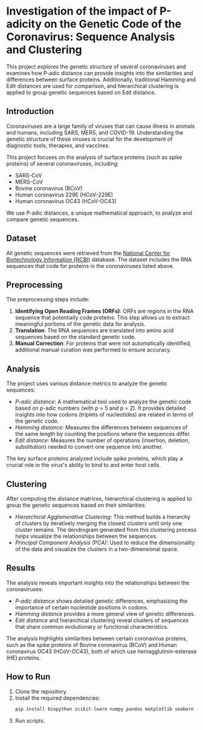 # Investigation of the impact of P-adicity on the Genetic Code of the Coronavirus: Sequence Analysis and Clustering

This project explores the genetic structure of several coronaviruses and examines how P-adic distance can provide insights into the similarities and differences between surface proteins. Additionally, traditional Hamming and Edit distances are used for comparison, and hierarchical clustering is applied to group genetic sequences based on Edit distance.

## Introduction

Coronaviruses are a large family of viruses that can cause illness in animals and humans, including SARS, MERS, and COVID-19. Understanding the genetic structure of these viruses is crucial for the development of diagnostic tools, therapies, and vaccines.

This project focuses on the analysis of surface proteins (such as spike proteins) of several coronaviruses, including:
- SARS-CoV
- MERS-CoV
- Bovine coronavirus (BCoV)
- Human coronavirus 229E (HCoV-229E)
- Human coronavirus OC43 (HCoV-OC43)

We use P-adic distances, a unique mathematical approach, to analyze and compare genetic sequences.
## Dataset

All genetic sequences were retrieved from the [National Center for Biotechnology Information (NCBI)](https://www.ncbi.nlm.nih.gov/) database. The dataset includes the RNA sequences that code for proteins in the coronaviruses listed above.

## Preprocessing

The preprocessing steps include:
1. **Identifying Open Reading Frames (ORFs)**: ORFs are regions in the RNA sequence that potentially code proteins. This step allows us to extract meaningful portions of the genetic data for analysis.
2. **Translation**: The RNA sequences are translated into amino acid sequences based on the standard genetic code.
3. **Manual Correction**: For proteins that were not automatically identified, additional manual curation was performed to ensure accuracy.

## Analysis

The project uses various distance metrics to analyze the genetic sequences:
- *P-adic distance*: A mathematical tool used to analyze the genetic code based on p-adic numbers (with p = 5 and p = 2). It provides detailed insights into how codons (triplets of nucleotides) are related in terms of the genetic code.
- *Hamming distance*: Measures the differences between sequences of the same length by counting the positions where the sequences differ.
- *Edit distance*: Measures the number of operations (insertion, deletion, substitution) needed to convert one sequence into another.

The key surface proteins analyzed include spike proteins, which play a crucial role in the virus's ability to bind to and enter host cells.

## Clustering

After computing the distance matrices, hierarchical clustering is applied to group the genetic sequences based on their similarities:
- *Hierarchical Agglomerative Clustering*: This method builds a hierarchy of clusters by iteratively merging the closest clusters until only one cluster remains. The dendrogram generated from this clustering process helps visualize the relationships between the sequences.
- *Principal Component Analysis (PCA)*: Used to reduce the dimensionality of the data and visualize the clusters in a two-dimensional space.

## Results

The analysis reveals important insights into the relationships between the coronaviruses:
- *P-adic distance* shows detailed genetic differences, emphasizing the importance of certain nucleotide positions in codons.
- *Hamming distance* provides a more general view of genetic differences.
- *Edit distance* and hierarchical clustering reveal clusters of sequences that share common evolutionary or functional characteristics.

The analysis highlights similarities between certain coronavirus proteins, such as the spike proteins of Bovine coronavirus (BCoV) and Human coronavirus OC43 (HCoV-OC43), both of which use hemagglutinin-esterase (HE) proteins.

## How to Run

1. Clone the repository.
2. Install the required dependencies:
   ```bash
   pip install biopython scikit-learn numpy pandas matplotlib seaborn
3. Run scripts.
